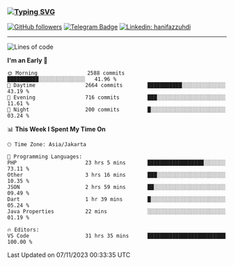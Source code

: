 ### [![Typing SVG](https://readme-typing-svg.herokuapp.com?font=lato&size=22&lines=Hi+There+👋)](https://git.io/typing-svg) 

[![GitHub followers](https://img.shields.io/github/followers/hanifazzuhdi?label=Follow&style=social)](https://github.com/hanifazzuhdi/?tab=follow) 
[![Telegram Badge](https://img.shields.io/badge/-hanif0198-blue?style=social&logo=telegram&link=https://www.t.me/hanif0198/)](https://www.t.me/hanif0198/) 
[![Linkedin: hanifazzuhdi](https://img.shields.io/badge/-hanifazzuhdi-blue?style=flat-square&logo=Linkedin&logoColor=white&link=https://www.linkedin.com/in/hanif-az-zuhdi-69688019b/)](https://www.linkedin.com/in/hanif-az-zuhdi-69688019b/) 

<hr/>

<!--START_SECTION:waka-->
![Lines of code](https://img.shields.io/badge/From%20Hello%20World%20I%27ve%20Written-38.3%20million%20lines%20of%20code-blue)

**I'm an Early 🐤** 

```text
🌞 Morning                2588 commits        ██████████░░░░░░░░░░░░░░░   41.96 % 
🌆 Daytime                2664 commits        ███████████░░░░░░░░░░░░░░   43.19 % 
🌃 Evening                716 commits         ███░░░░░░░░░░░░░░░░░░░░░░   11.61 % 
🌙 Night                  200 commits         █░░░░░░░░░░░░░░░░░░░░░░░░   03.24 % 
```


📊 **This Week I Spent My Time On** 

```text
🕑︎ Time Zone: Asia/Jakarta

💬 Programming Languages: 
PHP                      23 hrs 5 mins       ██████████████████░░░░░░░   73.11 % 
Other                    3 hrs 16 mins       ███░░░░░░░░░░░░░░░░░░░░░░   10.35 % 
JSON                     2 hrs 59 mins       ██░░░░░░░░░░░░░░░░░░░░░░░   09.49 % 
Dart                     1 hr 39 mins        █░░░░░░░░░░░░░░░░░░░░░░░░   05.24 % 
Java Properties          22 mins             ░░░░░░░░░░░░░░░░░░░░░░░░░   01.19 % 

🔥 Editors: 
VS Code                  31 hrs 35 mins      █████████████████████████   100.00 % 
```


 Last Updated on 07/11/2023 00:33:35 UTC
<!--END_SECTION:waka-->

